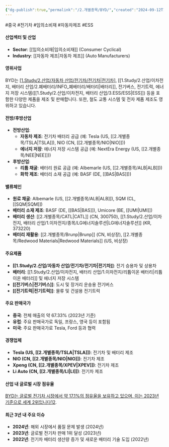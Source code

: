 ```yaml
---
{"dg-publish":true,"permalink":"/2.개별종목/BYD/","created":"2024-09-12T11:30:25.619+09:00","updated":"2025-07-29T21:37:04.446+09:00"}
---
```


#중국 #전기차 #임의소비재 #자동차제조 #ESS

#### 산업섹터 및 산업

- **Sector**: [[임의소비재\|임의소비재]] (Consumer Cyclical)
- **Industry**: [[자동차 제조\|자동차 제조]] (Auto Manufacturers)

#### 영위사업

BYD는 [[1.Study/2.산업/자동차 산업/전기차/전기차\|전기차]](EV), [[1.Study/2.산업/이차전지, 배터리 산업/2.폐배터리/INFO_폐배터리/배터리\|배터리]], 전기버스, 전기트럭, 에너지 저장 시스템([[1.Study/2.산업/이차전지, 배터리 산업/3.ESS/ESS\|ESS]]) 등을 포함한 다양한 제품을 제조 및 판매합니다. 또한, 철도 교통 시스템 및 전자 제품 제조도 영위하고 있습니다.

#### 전방/후방산업

- **전방산업**:
    - **자동차 제조**: 전기차 배터리 공급 (예: Tesla (US, [[2.개별종목/TSLA\|TSLA]]), NIO (CN, [[2.개별종목/NIO\|NIO]]))
    - **에너지 저장**: 에너지 저장 시스템 공급 (예: NextEra Energy (US, [[2.개별종목/NEE\|NEE]]))
- **후방산업**:
    - **리튬 채굴**: 배터리 원료 공급 (예: Albemarle (US, [[2.개별종목/ALB\|ALB]]))
    - **화학 제조**: 배터리 소재 공급 (예: BASF (DE, [[BAS\|BAS]]))

#### 밸류체인

- **원료 채굴**: Albemarle (US, [[2.개별종목/ALB\|ALB]]), SQM (CL, [[SQM\|SQM]])
- **배터리 소재 제조**: BASF (DE, [[BAS\|BAS]]), Umicore (BE, [[UMI\|UMI]])
- **배터리 생산**: [[2.개별종목/CATL\|CATL]] (CN, 300750), [[1.Study/2.산업/이차전지, 배터리 산업/1.이차전지/종목/LG에너지솔루션\|LG에너지솔루션]] (KR, 373220)
- **배터리 재활용**: [[2.개별종목/Brunp\|Brunp]] (CN, 비상장), [[2.개별종목/Redwood Materials\|Redwood Materials]] (US, 비상장)

#### 주요제품

- **[[1.Study/2.산업/자동차 산업/전기차/전기차\|전기차]]**: 전기 승용차 및 상용차
- **배터리**: [[1.Study/2.산업/이차전지, 배터리 산업/1.이차전지/리튬이온 배터리\|리튬이온 배터리]] 및 에너지 저장 시스템
- **[[전기버스\|전기버스]]**: 도시 및 장거리 운송용 전기버스
- **[[전기트럭\|전기트럭]]**: 물류 및 건설용 전기트럭

#### 주요 판매국가

- **중국**: 전체 매출의 약 67.33% (2023년 기준)
- **유럽**: 주요 판매국가로 독일, 프랑스, 영국 등이 포함됨
- **미국**: 주요 판매국가로 Tesla, Ford 등과 협력

#### 경쟁업체

- **Tesla (US, [[2.개별종목/TSLA\|TSLA]])**: 전기차 및 배터리 제조
- **NIO (CN, [[2.개별종목/NIO\|NIO]])**: 전기차 제조
- **Xpeng (CN, [[2.개별종목/XPEV\|XPEV]])**: 전기차 제조
- **Li Auto (CN, [[2.개별종목/LI\|LI]])**: 전기차 제조

#### 산업 내 글로벌 시장 점유율

[BYD는 글로벌 전기차 시장에서 약 17.1%의 점유율을 보유하고 있으며, 이는 2023년 기준으로 세계 2위입니다](https://www.visualcapitalist.com/visualizing-global-electric-vehicle-sales-in-2023-by-market-share/)[1](https://www.visualcapitalist.com/visualizing-global-electric-vehicle-sales-in-2023-by-market-share/)[2](https://www.statista.com/statistics/541390/global-sales-of-plug-in-electric-vehicle-manufacturers/).

#### 최근 3년 내 주요 이슈

- **2024년**: 해외 시장에서 품질 문제 발생 (2024년)
- **2023년**: 글로벌 전기차 판매 1위 달성 (2023년)
- **2022년**: 전기차 배터리 생산량 증가 및 새로운 배터리 기술 도입 (2022년)
